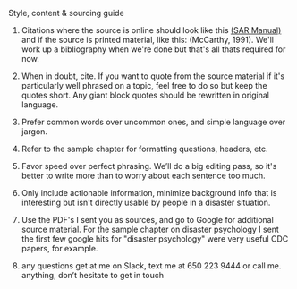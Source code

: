 Style, content & sourcing guide

1. Citations where the source is online should look like this [(SAR Manual)](http://wikipedia.org) and if the source is printed material, like this: (McCarthy, 1991). We'll work up a bibliography when we're done but that's all thats required for now.

2. When in doubt, cite. If you want to quote from the source material if it's particularly well phrased on a topic, feel free to do so but keep the quotes short. Any giant block quotes should be rewritten in original language.

3. Prefer common words over uncommon ones, and simple language over jargon.

4. Refer to the sample chapter for formatting questions, headers, etc.

5. Favor speed over perfect phrasing. We’ll do a big editing pass, so it's better to write more than to worry about each sentence too much.

6. Only include actionable information, minimize background info that is interesting but isn't directly usable by people in a disaster situation.

7. Use the PDF's I sent you as sources, and go to Google for additional source material. For the sample chapter on disaster psychology I sent the first few google hits for "disaster psychology" were very useful CDC papers, for example.

8. any questions get at me on Slack, text me at 650 223 9444 or call me. anything, don’t hesitate to get in touch


